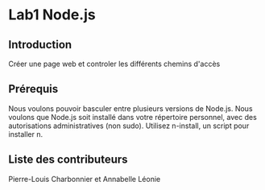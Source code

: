 # Lab1 Node.js

## Introduction
Créer une page web et controler les différents chemins d'accès

## Prérequis
Nous voulons pouvoir basculer entre plusieurs versions de Node.js.
Nous voulons que Node.js soit installé dans votre répertoire personnel, avec des autorisations administratives (non sudo).
Utilisez n-install, un script pour installer n.

## Liste des contributeurs 
Pierre-Louis Charbonnier et Annabelle Léonie